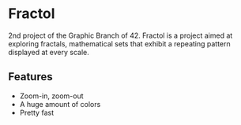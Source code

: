 # Fractol
2nd project of the Graphic Branch of 42. Fractol is a project aimed at exploring fractals, mathematical sets that exhibit a repeating pattern displayed at every scale.

## Features
* Zoom-in, zoom-out
* A huge amount of colors
* Pretty fast
